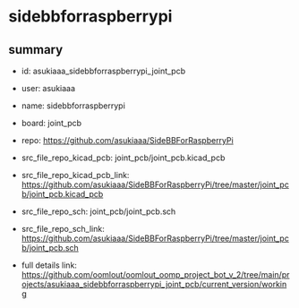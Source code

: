# sidebbforraspberrypi
 
## summary 
* id: asukiaaa_sidebbforraspberrypi_joint_pcb
* user: asukiaaa
* name: sidebbforraspberrypi
* board: joint_pcb
* repo: https://github.com/asukiaaa/SideBBForRaspberryPi
* src_file_repo_kicad_pcb: joint_pcb/joint_pcb.kicad_pcb
* src_file_repo_kicad_pcb_link: https://github.com/asukiaaa/SideBBForRaspberryPi/tree/master/joint_pcb/joint_pcb.kicad_pcb


* src_file_repo_sch: joint_pcb/joint_pcb.sch
* src_file_repo_sch_link: https://github.com/asukiaaa/SideBBForRaspberryPi/tree/master/joint_pcb/joint_pcb.sch
* full details link: https://github.com/oomlout/oomlout_oomp_project_bot_v_2/tree/main/projects/asukiaaa_sidebbforraspberrypi_joint_pcb/current_version/working  







